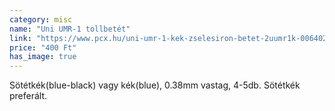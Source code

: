 ```yaml
---
category: misc
name: "Uni UMR-1 tollbetét"
link: "https://www.pcx.hu/uni-umr-1-kek-zselesiron-betet-2uumr1k-00640280"
price: "400 Ft"
has_image: true
---
```

Sötétkék(blue-black) vagy kék(blue), 0.38mm vastag, 4-5db. Sötétkék preferált.